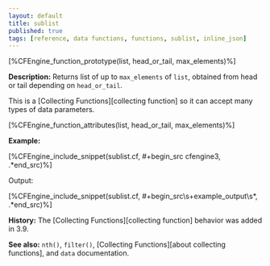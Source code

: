 ```yaml
---
layout: default
title: sublist
published: true
tags: [reference, data functions, functions, sublist, inline_json]
---
```


[%CFEngine_function_prototype(list, head_or_tail, max_elements)%]

**Description:** Returns list of up to `max_elements` of `list`, obtained from head or tail depending on `head_or_tail`.

This is a [Collecting Functions][collecting function] so it can accept many types of data parameters.

[%CFEngine_function_attributes(list, head_or_tail, max_elements)%]

**Example:**

[%CFEngine_include_snippet(sublist.cf, #\+begin_src cfengine3, .*end_src)%]

Output:

[%CFEngine_include_snippet(sublist.cf, #\+begin_src\s+example_output\s*, .*end_src)%]

**History:** The [Collecting Functions][collecting function] behavior was added in 3.9.

**See also:** `nth()`, `filter()`, [Collecting Functions][about collecting functions], and `data` documentation.
